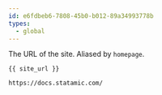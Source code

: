 ```yaml
---
id: e6fdbeb6-7808-45b0-b012-89a34993778b
types:
  - global
---
```

The URL of the site. Aliased by `homepage`.

```
{{ site_url }}
```

``` .language-output
https://docs.statamic.com/
```
